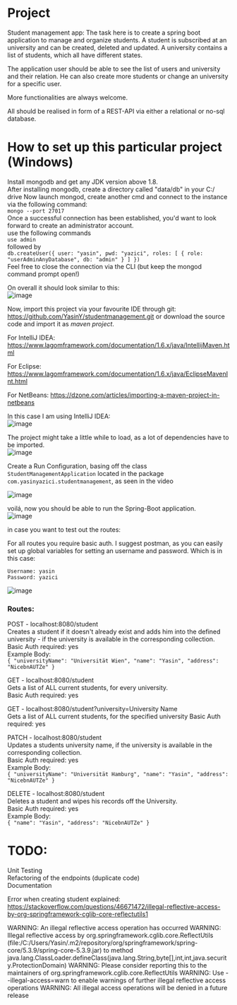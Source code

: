 # Project
Student management app:
The task here is to create a spring boot application to manage and organize students.
A student is subscribed at an university and can be created, deleted and updated.
A university contains a list of students, which all have different states.

The application user should be able to see the list of users and university and their relation.
He can also create more students or change an university for a specific user.

More functionalities are always welcome.

All should be realised in form of a REST-API via either a relational or no-sql database.


# How to set up this particular project (Windows)
Install mongodb and get any JDK version above 1.8.  
After installing mongodb, create a directory called "data/db" in your C:/ drive
Now launch mongod, create another cmd and connect to the instance via the following command:  
``mongo --port 27017``  
Once a successful connection has been established, you'd want to look forward to create an administrator
account.  
use the following commands  
``use admin``  
followed by  
``db.createUser({ user: "yasin", pwd: "yazici", roles: [ { role: "userAdminAnyDatabase", db: "admin" } ] })``  
Feel free to close the connection via the CLI (but keep the mongod command prompt open!)  

On overall it should look similar to this:  
![image](https://user-images.githubusercontent.com/10624021/131264788-8c9ac722-db72-4721-8cdb-8c2f435d0410.png)

Now, import this project via your favourite IDE through git: https://github.com/YasinY/studentmanagement.git
or download the source code and import it as *maven project*.

For IntelliJ IDEA: 
https://www.lagomframework.com/documentation/1.6.x/java/IntellijMaven.html

For Eclipse:
https://www.lagomframework.com/documentation/1.6.x/java/EclipseMavenInt.html

For NetBeans:
https://dzone.com/articles/importing-a-maven-project-in-netbeans

In this case I am using IntelliJ IDEA:  
![image](https://user-images.githubusercontent.com/10624021/131264904-9823bb93-88fe-43fb-8569-e9cd3085b7bd.png)

The project might take a little while to load, as a lot of dependencies have to be imported.  
![image](https://user-images.githubusercontent.com/10624021/131264932-e1d66b1f-d6af-4b85-9968-55c328a2b16f.png)


Create a Run Configuration, basing off the class ``StudentManagementApplication`` located in the package ``com.yasinyazici.studentmanagement``, as seen in the video
  
![image](https://user-images.githubusercontent.com/10624021/131264985-95a0ecb9-33d3-4bd3-b70f-e574c76df630.png)


voilá, now you should be able to run the Spring-Boot application.  
![image](https://user-images.githubusercontent.com/10624021/131265023-e4ff3d67-3431-4015-bfdd-c56f12548dca.png)

in case you want to test out the routes:

For all routes you require basic auth. I suggest postman, as you can easily set up global variables for setting an username and password.
Which is in this case:

``Username: yasin``  
``Password: yazici``
  
![image](https://user-images.githubusercontent.com/10624021/131265182-e79d5d8d-130f-4cb2-922f-f3c61a323f8a.png)


### Routes:  
POST - localhost:8080/student  
Creates a student if it doesn't already exist and adds him into the defined university - if the university is available in the corresponding collection.  
Basic Auth required: yes  
Example Body:  
`` {
    "universityName": "Universität Wien",
    "name": "Yasin",
    "address": "NicebnAUTZe"
} ``  
  
GET - localhost:8080/student  
Gets a list of ALL current students, for every university.  
Basic Auth required: yes  

GET - localhost:8080/student?university=University Name  
Gets a list of ALL current students, for the specified university 
Basic Auth required: yes  
  
PATCH - localhost:8080/student  
Updates a students university name, if the university is available in the corresponding collection.  
Basic Auth required: yes    
Example Body:  
`` {
    "universityName": "Universität Hamburg",
    "name": "Yasin",
    "address": "NicebnAUTZe"
} ``  
  
DELETE - localhost:8080/student  
Deletes a student and wipes his records off the University.  
Basic Auth required: yes  
Example Body:  
``
{
    "name": "Yasin",
    "address": "NicebnAUTZe"
} 
``
  
# TODO:
Unit Testing  
Refactoring of the endpoints (duplicate code)  
Documentation

  

Error when creating student explained:  
https://stackoverflow.com/questions/46671472/illegal-reflective-access-by-org-springframework-cglib-core-reflectutils1

WARNING: An illegal reflective access operation has occurred
WARNING: Illegal reflective access by org.springframework.cglib.core.ReflectUtils (file:/C:/Users/Yasin/.m2/repository/org/springframework/spring-core/5.3.9/spring-core-5.3.9.jar) to method java.lang.ClassLoader.defineClass(java.lang.String,byte[],int,int,java.security.ProtectionDomain)
WARNING: Please consider reporting this to the maintainers of org.springframework.cglib.core.ReflectUtils
WARNING: Use --illegal-access=warn to enable warnings of further illegal reflective access operations
WARNING: All illegal access operations will be denied in a future release
